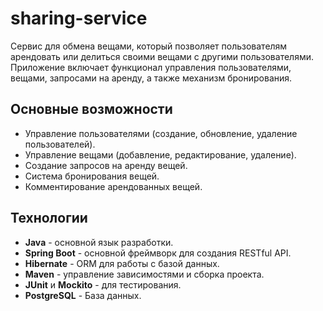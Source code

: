 # sharing-service
Сервис для обмена вещами, который позволяет пользователям арендовать или делиться своими вещами с другими пользователями. Приложение включает функционал управления пользователями, вещами, запросами на аренду, а также механизм бронирования.

## Основные возможности

- Управление пользователями (создание, обновление, удаление пользователей).
- Управление вещами (добавление, редактирование, удаление).
- Создание запросов на аренду вещей.
- Система бронирования вещей.
- Комментирование арендованных вещей.

## Технологии

- **Java** - основной язык разработки.
- **Spring Boot** - основной фреймворк для создания RESTful API.
- **Hibernate** - ORM для работы с базой данных.
- **Maven** - управление зависимостями и сборка проекта.
- **JUnit** и **Mockito** - для тестирования.
- **PostgreSQL** - База данных.
